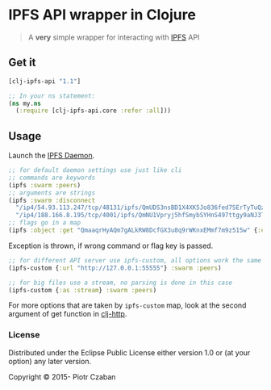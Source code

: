 IPFS API wrapper in Clojure 
===================================

> A **very** simple wrapper for interacting with [IPFS](https://ipfs.io) API

## Get it
```clojure
[clj-ipfs-api "1.1"]

;; In your ns statement:
(ns my.ns
  (:require [clj-ipfs-api.core :refer :all]))
```

## Usage
Launch the [IPFS Daemon](https://ipfs.io/docs/getting-started/).

```clojure
;; for default daemon settings use just like cli
;; commands are keywords
(ipfs :swarm :peers)
;; arguments are strings
(ipfs :swarm :disconnect
  "/ip4/54.93.113.247/tcp/48131/ipfs/QmUDS3nsBD1X4XK5Jo836fed7SErTyTuQzRqWaiQAyBYMP"
  "/ip4/188.166.8.195/tcp/4001/ipfs/QmNU1Vpryj5hfSmybSYHnS497ttgy9aNJ3T2B8wY2uMso4")
;; flags go in a map
(ipfs :object :get "QmaaqrHyAQm7gALkRW8DcfGX3u8q9rWKnxEMmf7m9z515w" {:encoding "json"}) 
```

Exception is thrown, if wrong command or flag key is passed.

```clojure
;; for different API server use ipfs-custom, all options work the same
(ipfs-custom {:url "http://127.0.0.1:55555"} :swarm :peers)

;; for big files use a stream, no parsing is done in this case
(ipfs-custom {:as :stream} :swarm :peers)
```

For more options that are taken by `ipfs-custom` map,
look at the second argument of get function in [clj-http](https://github.com/dakrone/clj-http#get).

### License

Distributed under the Eclipse Public License either version 1.0 or (at
your option) any later version.

Copyright © 2015- Piotr Czaban 
